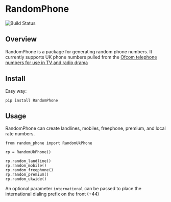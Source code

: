 # RandomPhone

![Build Status](https://api.travis-ci.com/rfranks-securenet/RandomPhone.svg?branch=main)

## Overview

RandomPhone is a package for generating random phone numbers.
It currently supports UK phone numbers pulled from the
[Ofcom telephone numbers for use in TV and radio drama](https://www.ofcom.org.uk/phones-telecoms-and-internet/information-for-industry/numbering/numbers-for-drama)

## Install

Easy way:

`pip install RandomPhone`

## Usage

RandomPhone can create landlines, mobiles, freephone, premium, and local rate numbers.

```
from random_phone import RandomUkPhone

rp = RandomUkPhone()

rp.random_landline()
rp.random_mobile()
rp.random_freephone()
rp.random_premium()
rp.random_ukwide()

```

An optional parameter `international` can be passed to place the international dialing prefix on the front (+44)